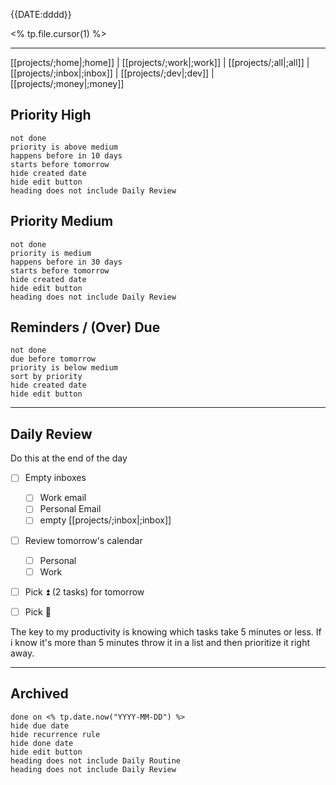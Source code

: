 {{DATE:dddd}}

<% tp.file.cursor(1) %>

---
[[projects/;home|;home]] | [[projects/;work|;work]] | [[projects/;all|;all]] | [[projects/;inbox|;inbox]] | [[projects/;dev|;dev]] | [[projects/;money|;money]]

## Priority High
```tasks
not done
priority is above medium
happens before in 10 days
starts before tomorrow
hide created date
hide edit button
heading does not include Daily Review
```
## Priority Medium
```tasks
not done
priority is medium
happens before in 30 days
starts before tomorrow
hide created date
hide edit button
heading does not include Daily Review
```
## Reminders / (Over) Due
```tasks
not done
due before tomorrow
priority is below medium
sort by priority
hide created date
hide edit button
```

---
## Daily Review

Do this at the end of the day 
- [ ] Empty inboxes
	- [ ] Work email
	- [ ] Personal Email
	- [ ] empty [[projects/;inbox|;inbox]] 
- [ ] Review tomorrow's calendar
	- [ ] Personal
	- [ ] Work
- [ ] Pick ⏫ (2 tasks) for tomorrow
- [ ] Pick 🔼 


The key to my productivity is knowing which tasks take 5 minutes or less. If i know it's more than 5 minutes throw it in a list and then prioritize it right away.

---
## Archived
```tasks
done on <% tp.date.now("YYYY-MM-DD") %>
hide due date
hide recurrence rule
hide done date
hide edit button
heading does not include Daily Routine
heading does not include Daily Review
```

